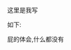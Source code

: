 <!--
 * @Author: JennLuuu 1129694837@qq.com
 * @Date: 2024-04-30 09:19:52
 * @LastEditors: JennLuuu 1129694837@qq.com
 * @LastEditTime: 2024-04-30 09:20:12
 * @FilePath: \test\readme.md
 * @Description: 这是默认设置,请设置`customMade`, 打开koroFileHeader查看配置 进行设置: https://github.com/OBKoro1/koro1FileHeader/wiki/%E9%85%8D%E7%BD%AE
-->
这里是我写

如下:

屁的体会,什么都没有
